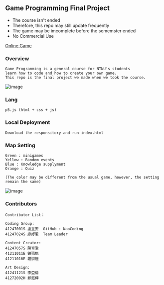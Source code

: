 ## Game Programming Final Project

* The course isn't ended
* Therefore, this repo may still update frequently
* The game may be imcomplete before the sememster ended
* No Commercial Use 

[Online Game](https://naocoding.github.io/NTNU_GameProgramming_FinalProject/) <br>


### Overview
```
Game Programming is a general course for NTNU's students
learn how to code and how to create your own game.
This repo is the final project we made when we took the course.
```

![image](https://github.com/NaoCoding/NTNU_GameProgramming_FinalProject/assets/86964895/5aec87df-01bd-4a8f-b682-cd9bb517af28)


### Lang
```
p5.js (html + css + js) 
```
### Local Deployment
```
Download the responsitory and run index.html
```
### Map Setting 

```
Green : minigames
Yellow : Random events
Blue : Knowledge supplyment
Orange : Quiz

(The color may be different from the usual game, however, the setting remain the same)
```

![image](https://github.com/NaoCoding/NTNU_GameProgramming_FinalProject/assets/86964895/f94387dd-8f93-438f-93ea-8634c1501158)


### Contributors
```
Contributor List：

Coding Group:
41247001S 盧昱安  GitHub : NaoCoding
41247024S 廖妤恩  Team Leader

Content Creator:
41247057S 陳育渝
41211011E 鐘珮甄
41211016E 羅崇愷

Art Design:
41241121S 李亞倫
41272002H 鄭鈺樺
```
